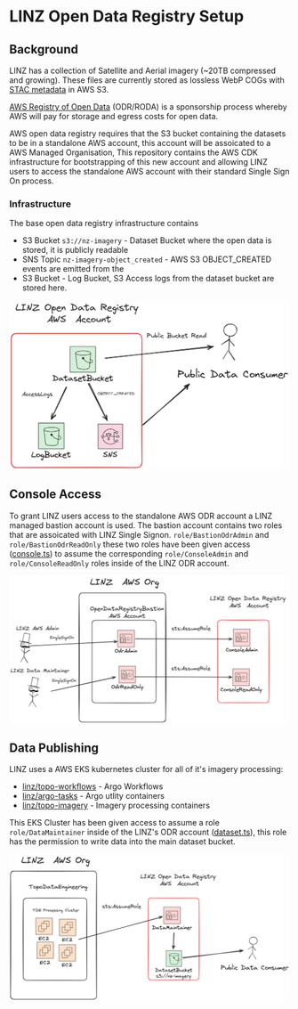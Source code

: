 # LINZ Open Data Registry Setup


## Background

LINZ has a collection of Satellite and Aerial imagery (~20TB compressed and growing). These files are currently stored as lossless WebP COGs with [STAC metadata](https://stacspec.org/en/) in AWS S3.

[AWS Registry of Open Data](https://registry.opendata.aws/) (ODR/RODA) is a sponsorship process whereby AWS will pay for storage and egress costs for open data. 

AWS open data registry requires that the S3 bucket containing the datasets to be in a standalone AWS account, this account will be assoicated to a AWS Managed Organisation, This repository contains the AWS CDK infrastructure for bootstrapping of this new account and allowing LINZ users to access the standalone AWS account with their standard Single Sign On process.

### Infrastructure

The base open data registry infrastructure contains 

- S3 Bucket `s3://nz-imagery` - Dataset Bucket where the open data is stored, it is publicly readable
- SNS Topic `nz-imagery-object_created` - AWS S3 OBJECT_CREATED events are emitted from the 
- S3 Bucket - Log Bucket, S3 Access logs from the dataset bucket are stored  here.

![Base Infrastructure](./static/BaseInfra.png)

## Console Access

To grant LINZ users access to the standalone AWS ODR account a LINZ managed bastion account is used. The bastion account contains two roles that are assoicated with LINZ Single Signon. `role/BastionOdrAdmin` and `role/BastionOdrReadOnly` these two roles have been given access ([console.ts](./src/console.ts)) to assume the corresponding `role/ConsoleAdmin` and `role/ConsoleReadOnly` roles inside of the LINZ ODR account.

![Console Access](./static/ConsoleAccess.png)

## Data Publishing

LINZ uses a AWS EKS kubernetes cluster for all of it's imagery processing:

- [linz/topo-workflows](https://github.com/linz/topo-workflows) - Argo Workflows
- [linz/argo-tasks](https://github.com/linz/argo-tasks) - Argo utlity containers
- [linz/topo-imagery](https://github.com/linz/topo-imagery) - Imagery processing containers

This EKS Cluster has been given access to assume a role `role/DataMaintainer` inside of the LINZ's ODR account ([dataset.ts](./src/dataset.ts)), this role has the permission to write data into the main dataset bucket.

![Data Publishing](./static/DataPublishing.png)